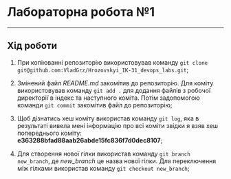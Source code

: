 # Лабораторна робота №1  
***
## Хід роботи
1. При копіюванні репозиторію використовував команду `git clone git@github.com:VladGrz/Hrozovskyi_IK-31_devops_labs.git`;


2. Змінений файл _README.md_ закомітив до репозиторію. Для коміту використовував команду `git add .` для додання файлів з робочої директорії в індекс та наступного коміта. Потім задопомогою команди `git commit` закомітив файл до репозиторію;


3. Щоб дізнатись хеш коміту використав команду `git log`, яка в результаті вивела мені інформацію про всі коміти звідки я взяв хеш попереднього коміту: __e363288bfad88aab26abde15fc836f7d0dec8107__;


4. Для створення нової гілки використав команду `git branch new_branch`, де *new_branch* це назва нової гілки. Для переключення між гілками використав команду `git checkout new_branch`;